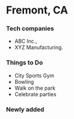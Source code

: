 # Fremont, CA

### Tech companies
 - ABC Inc.,
 - XYZ Manufacturing.

### Things to Do
  - City Sports Gym
  - Bowling
  - Walk on the park
  - Celebrate parties

### Newly added
